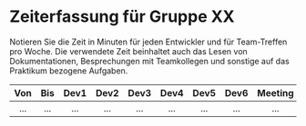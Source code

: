 # Zeiterfassung für Gruppe XX

Notieren Sie die Zeit in Minuten für jeden Entwickler und für Team-Treffen pro Woche.
Die verwendete Zeit beinhaltet auch das Lesen von Dokumentationen, Besprechungen mit Teamkollegen und sonstige auf das Praktikum bezogene Aufgaben. 

| Von | Bis | Dev1 | Dev2 | Dev3 | Dev4 | Dev5 | Dev6 | Meeting |
|:----:|:--:|:----:|:----:|:----:|:----:|:----:|:----:|:-------:|
|...   |... |...   |...   |...   |...   |...   |...   |...      |